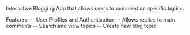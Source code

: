 Interactive Blogging App that allows users to comment on specific topics.

Features:
-- User Profiles and Authentication
-- Allows replies to main comments
-- Search and view topics
-- Create new blog topic

 
